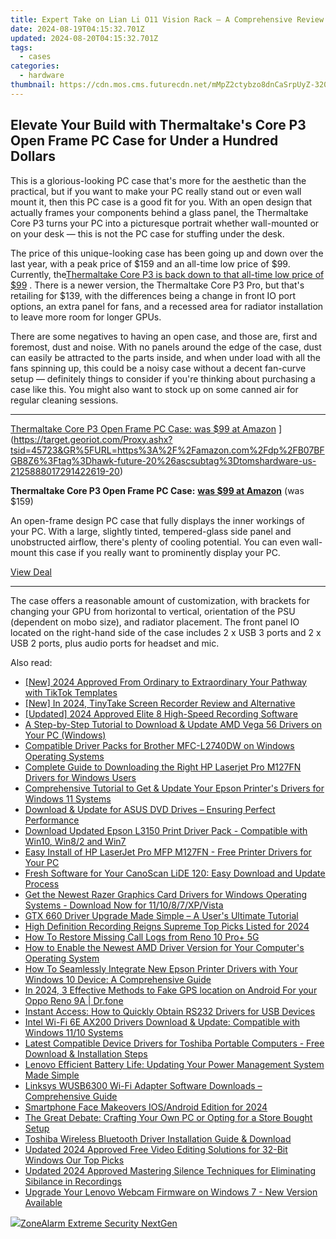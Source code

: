 ```yaml
---
title: Expert Take on Lian Li O11 Vision Rack – A Comprehensive Review Featuring Tempered Glass Enclosure
date: 2024-08-19T04:15:32.701Z
updated: 2024-08-20T04:15:32.701Z
tags:
  - cases
categories:
  - hardware
thumbnail: https://cdn.mos.cms.futurecdn.net/mMpZ2ctybzo8dnCaSrpUyZ-320-80.jpg
---
```


## Elevate Your Build with Thermaltake's Core P3 Open Frame PC Case for Under a Hundred Dollars

This is a glorious-looking PC case that's more for the aesthetic than the practical, but if you want to make your PC really stand out or even wall mount it, then this PC case is a good fit for you. With an open design that actually frames your components behind a glass panel, the Thermaltake Core P3 turns your PC into a picturesque portrait whether wall-mounted or on your desk — this is not the PC case for stuffing under the desk.

 The price of this unique-looking case has been going up and down over the last year, with a peak price of $159 and an all-time low price of $99\. Currently, the[Thermaltake Core P3 is back down to that all-time low price of $99](https://target.georiot.com/Proxy.ashx?tsid=45723&GR%5FURL=https%3A%2F%2Famazon.com%2Fdp%2FB07BFGB8Z6%3Ftag%3Dhawk-future-20%26ascsubtag%3Dtomshardware-us-1105727382206563548-20) . There is a newer version, the Thermaltake Core P3 Pro, but that's retailing for $139, with the differences being a change in front IO port options, an extra panel for fans, and a recessed area for radiator installation to leave more room for longer GPUs.

 There are some negatives to having an open case, and those are, first and foremost, dust and noise. With no panels around the edge of the case, dust can easily be attracted to the parts inside, and when under load with all the fans spinning up, this could be a noisy case without a decent fan-curve setup — definitely things to consider if you're thinking about purchasing a case like this. You might also want to stock up on some canned air for regular cleaning sessions.

---

[Thermaltake Core P3 Open Frame PC Case: was $99 at Amazon](https://cdn.mos.cms.futurecdn.net/dRqLuScZqnv8V88ecnt96K-200-100.png "Thermaltake Core P3 Open Frame PC Case: was $99 at Amazon") ](https://target.georiot.com/Proxy.ashx?tsid=45723&GR%5FURL=https%3A%2F%2Famazon.com%2Fdp%2FB07BFGB8Z6%3Ftag%3Dhawk-future-20%26ascsubtag%3Dtomshardware-us-2125888017291422619-20)

**Thermaltake Core P3 Open Frame PC Case:** [**was $99 at Amazon**](https://target.georiot.com/Proxy.ashx?tsid=45723&GR%5FURL=https%3A%2F%2Famazon.com%2Fdp%2FB07BFGB8Z6%3Ftag%3Dhawk-future-20%26ascsubtag%3Dtomshardware-us-1309803269858155614-20) (was $159)

 An open-frame design PC case that fully displays the inner workings of your PC. With a large, slightly tinted, tempered-glass side panel and unobstructed airflow, there's plenty of cooling potential. You can even wall-mount this case if you really want to prominently display your PC.

[View Deal](https://target.georiot.com/Proxy.ashx?tsid=45723&GR%5FURL=https%3A%2F%2Famazon.com%2Fdp%2FB07BFGB8Z6%3Ftag%3Dhawk-future-20%26ascsubtag%3Dtomshardware-us-2125888017291422619-20)

---

 The case offers a reasonable amount of customization, with brackets for changing your GPU from horizontal to vertical, orientation of the PSU (dependent on mobo size), and radiator placement. The front panel IO located on the right-hand side of the case includes 2 x USB 3 ports and 2 x USB 2 ports, plus audio ports for headset and mic.


<ins class="adsbygoogle"
     style="display:block"
     data-ad-format="autorelaxed"
     data-ad-client="ca-pub-7571918770474297"
     data-ad-slot="1223367746"></ins>



<ins class="adsbygoogle"
     style="display:block"
     data-ad-client="ca-pub-7571918770474297"
     data-ad-slot="8358498916"
     data-ad-format="auto"
     data-full-width-responsive="true"></ins>

<span class="atpl-alsoreadstyle">Also read:</span>
<div><ul>
<li><a href="https://tiktok-clips.techidaily.com/new-2024-approved-from-ordinary-to-extraordinary-your-pathway-with-tiktok-templates/"><u>[New] 2024 Approved  From Ordinary to Extraordinary  Your Pathway with TikTok Templates</u></a></li>
<li><a href="https://screen-activity-recording.techidaily.com/new-in-2024-tinytake-screen-recorder-review-and-alternative/"><u>[New] In 2024, TinyTake Screen Recorder Review and Alternative</u></a></li>
<li><a href="https://video-screen-grab.techidaily.com/updated-2024-approved-elite-8-high-speed-recording-software/"><u>[Updated] 2024 Approved  Elite 8 High-Speed Recording Software</u></a></li>
<li><a href="https://hardware-updates.techidaily.com/a-step-by-step-tutorial-to-download-and-update-amd-vega-56-drivers-on-your-pc-windows/"><u>A Step-by-Step Tutorial to Download & Update AMD Vega 56 Drivers on Your PC (Windows)</u></a></li>
<li><a href="https://hardware-updates.techidaily.com/compatible-driver-packs-for-brother-mfc-l2740dw-on-windows-operating-systems/"><u>Compatible Driver Packs for Brother MFC-L2740DW on Windows Operating Systems</u></a></li>
<li><a href="https://hardware-updates.techidaily.com/complete-guide-to-downloading-the-right-hp-laserjet-pro-m127fn-drivers-for-windows-users/"><u>Complete Guide to Downloading the Right HP Laserjet Pro M127FN Drivers for Windows Users</u></a></li>
<li><a href="https://hardware-updates.techidaily.com/comprehensive-tutorial-to-get-and-update-your-epson-printers-drivers-for-windows-11-systems/"><u>Comprehensive Tutorial to Get & Update Your Epson Printer's Drivers for Windows 11 Systems</u></a></li>
<li><a href="https://hardware-updates.techidaily.com/download-and-update-for-asus-dvd-drives-ensuring-perfect-performance/"><u>Download & Update for ASUS DVD Drives – Ensuring Perfect Performance</u></a></li>
<li><a href="https://hardware-updates.techidaily.com/download-updated-epson-l3150-print-driver-pack-compatible-with-win10-win82-and-win7/"><u>Download Updated Epson L3150 Print Driver Pack - Compatible with Win10, Win8/2 and Win7</u></a></li>
<li><a href="https://hardware-updates.techidaily.com/easy-install-of-hp-laserjet-pro-mfp-m127fn-free-printer-drivers-for-your-pc/"><u>Easy Install of HP LaserJet Pro MFP M127FN - Free Printer Drivers for Your PC</u></a></li>
<li><a href="https://hardware-updates.techidaily.com/fresh-software-for-your-canoscan-lide-120-easy-download-and-update-process/"><u>Fresh Software for Your CanoScan LiDE 120: Easy Download and Update Process</u></a></li>
<li><a href="https://hardware-updates.techidaily.com/get-the-newest-razer-graphics-card-drivers-for-windows-operating-systems-download-now-for-111087xpvista/"><u>Get the Newest Razer Graphics Card Drivers for Windows Operating Systems - Download Now for 11/10/8/7/XP/Vista</u></a></li>
<li><a href="https://hardware-updates.techidaily.com/gtx-660-driver-upgrade-made-simple-a-users-ultimate-tutorial/"><u>GTX 660 Driver Upgrade Made Simple – A User's Ultimate Tutorial</u></a></li>
<li><a href="https://visual-screen-recording.techidaily.com/high-definition-recording-reigns-supreme-top-picks-listed-for-2024/"><u>High Definition Recording Reigns Supreme  Top Picks Listed for 2024</u></a></li>
<li><a href="https://blog-min.techidaily.com/how-to-restore-missing-call-logs-from-reno-10-proplus-5g-by-fonelab-android-recover-call-logs/"><u>How To  Restore Missing Call Logs from Reno 10 Pro+ 5G</u></a></li>
<li><a href="https://hardware-updates.techidaily.com/how-to-enable-the-newest-amd-driver-version-for-your-computers-operating-system/"><u>How to Enable the Newest AMD Driver Version for Your Computer's Operating System</u></a></li>
<li><a href="https://hardware-updates.techidaily.com/how-to-seamlessly-integrate-new-epson-printer-drivers-with-your-windows-10-device-a-comprehensive-guide/"><u>How To Seamlessly Integrate New Epson Printer Drivers with Your Windows 10 Device: A Comprehensive Guide</u></a></li>
<li><a href="https://android-location.techidaily.com/in-2024-3-effective-methods-to-fake-gps-location-on-android-for-your-oppo-reno-9a-drfone-by-drfone-virtual/"><u>In 2024, 3 Effective Methods to Fake GPS location on Android For your Oppo Reno 9A | Dr.fone</u></a></li>
<li><a href="https://hardware-updates.techidaily.com/instant-access-how-to-quickly-obtain-rs232-drivers-for-usb-devices/"><u>Instant Access: How to Quickly Obtain RS232 Drivers for USB Devices</u></a></li>
<li><a href="https://hardware-updates.techidaily.com/intel-wi-fi-6e-ax200-drivers-download-and-update-compatible-with-windows-1110-systems/"><u>Intel Wi-Fi 6E AX200 Drivers Download & Update: Compatible with Windows 11/10 Systems</u></a></li>
<li><a href="https://hardware-updates.techidaily.com/latest-compatible-device-drivers-for-toshiba-portable-computers-free-download-and-installation-steps/"><u>Latest Compatible Device Drivers for Toshiba Portable Computers - Free Download & Installation Steps</u></a></li>
<li><a href="https://hardware-updates.techidaily.com/lenovo-efficient-battery-life-updating-your-power-management-system-made-simple/"><u>Lenovo Efficient Battery Life: Updating Your Power Management System Made Simple</u></a></li>
<li><a href="https://hardware-updates.techidaily.com/linksys-wusb6300-wi-fi-adapter-software-downloads-comprehensive-guide/"><u>Linksys WUSB6300 Wi-Fi Adapter Software Downloads – Comprehensive Guide</u></a></li>
<li><a href="https://extra-support.techidaily.com/smartphone-face-makeovers-iosandroid-edition-for-2024/"><u>Smartphone Face Makeovers  IOS/Android Edition for 2024</u></a></li>
<li><a href="https://technical-tips.techidaily.com/1722848844202-the-great-debate-crafting-your-own-pc-or-opting-for-a-store-bought-setup/"><u>The Great Debate: Crafting Your Own PC or Opting for a Store Bought Setup</u></a></li>
<li><a href="https://hardware-updates.techidaily.com/toshiba-wireless-bluetooth-driver-installation-guide-and-download/"><u>Toshiba Wireless Bluetooth Driver Installation Guide & Download</u></a></li>
<li><a href="https://video-content-creator.techidaily.com/updated-2024-approved-free-video-editing-solutions-for-32-bit-windows-our-top-picks/"><u>Updated 2024 Approved Free Video Editing Solutions for 32-Bit Windows Our Top Picks</u></a></li>
<li><a href="https://audio-shaping.techidaily.com/updated-2024-approved-mastering-silence-techniques-for-eliminating-sibilance-in-recordings/"><u>Updated 2024 Approved Mastering Silence Techniques for Eliminating Sibilance in Recordings</u></a></li>
<li><a href="https://hardware-updates.techidaily.com/upgrade-your-lenovo-webcam-firmware-on-windows-7-new-version-available/"><u>Upgrade Your Lenovo Webcam Firmware on Windows 7 - New Version Available</u></a></li>
</ul></div>

<!-- affiliate ads begin -->
<a href="https://estore.zonealarm.com/order/checkout.php?PRODS=36245101&QTY=1&AFFILIATE=108875&CART=1"><img src="https://sc1.checkpoint.com/sc1/za/images/boxes/zang_box_trust.png" border="0">ZoneAlarm Extreme Security NextGen</a>
<!-- affiliate ads end -->